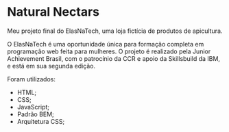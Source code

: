 # Natural Nectars

<p>Meu projeto final do ElasNaTech, uma loja fictícia de produtos de apicultura.</p>
<p>O ElasNaTech é uma oportunidade única para formação completa em programação web feita para mulheres. O projeto é realizado pela Junior Achievement Brasil, com o patrocínio da CCR e apoio da Skillsbuild da IBM, e está em sua segunda edição.</p>

Foram utilizados:
* HTML;
* CSS;
* JavaScript;
* Padrão BEM;
* Arquitetura CSS;
